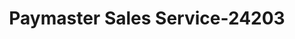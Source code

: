 ---
f_zip-code: 89408
f_state-code: NV
title: Paymaster Sales Service-24203
f_phone: 775-575-1300
f_city-only: Fernley
f_address: Fernley Fernley
f_location-unique-id: '24203'
slug: paymaster-sales-service-24203
updated-on: '2024-05-30T13:46:58.046Z'
created-on: '2024-05-30T13:36:59.803Z'
published-on: '2024-05-30T13:54:32.469Z'
f_city-state: cms/city/fernley-nv.md
f_company: cms/company/paymaster-sales-service.md
f_state: cms/state/nevada.md
layout: '[payday-loan].html'
tags: payday-loan
---